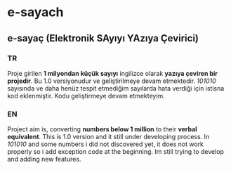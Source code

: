 # e-sayach
## e-sayaç (Elektronik SAyıyı YAzıya Çevirici)
### TR
Proje girilen **1 milyondan küçük sayıyı** ingilizce olarak **yazıya çeviren bir projedir**. Bu 1.0 versiyonudur ve geliştirilmeye devam etmektedir. _101010_ sayısında ve daha henüz tespit etmediğim sayılarda hata verdiği için istisna kod eklenmiştir. Kodu geliştirmeye devam etmekteyim.
### EN
Project aim is, converting **numbers below 1 million** to their **verbal equivalent**. This is 1.0 version and it still under developing process. In _101010_ and some numbers i did not discovered yet, it does not work properly so i add exception code at the beginning. Im still trying to develop and adding new features. 

